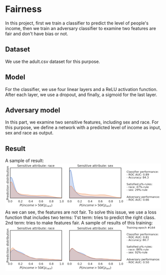 # Fairness

In this project, first we train a classifier to predict the level of people's income, then we train an adversary classifier to examine two
features are fair and don't have bias or not.

## Dataset
We use the adult.csv dataset for this purpose.

## Model
For the classifier, we use four linear layers and a ReLU activation function. After each layer, we use a dropout, and finally, a sigmoid for the last layer.

## Adversary model
In this part, we examine two sensitive features, including sex and race. For this purpose, we define a network with a predicted level of income as input, sex and race as output.

## Result
A sample of result:
<br/>
<img src="imgs/unfair_dist.png" data-canonical-src="imgs/unfair_dist.png" width="500" />
<br/>
As we can see, the features are not fair. To solve this issue, we use a loss function that includes two terms:
1'st term: tries to predict the right class.
2nd term: tries to make features fair.
A sample of results of this training:
<br/>
<img src="imgs/fair_dist.png" data-canonical-src="imgs/fair_dist.png" width="500" />

